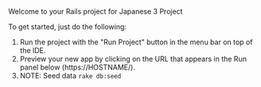 
Welcome to your Rails project for Japanese 3 Project

To get started, just do the following:

1. Run the project with the "Run Project" button in the menu bar on top of the IDE.
2. Preview your new app by clicking on the URL that appears in the Run panel below (https://HOSTNAME/).
3. NOTE: Seed data `rake db:seed`
